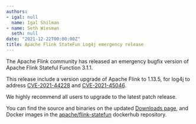 ```yaml
---
authors:
- igal: null
  name: Igal Shilman
- name: Seth Wiesman
  seth: null
date: "2021-12-22T00:00:00Z"
title: Apache Flink StateFun Log4j emergency release
---
```


The Apache Flink community has released an emergency bugfix version of Apache Flink Stateful Function 3.1.1.

This release include a version upgrade of Apache Flink to 1.13.5, for log4j to address [CVE-2021-44228](https://nvd.nist.gov/vuln/detail/CVE-2021-44228) and [CVE-2021-45046](https://nvd.nist.gov/vuln/detail/CVE-2021-45046).

We highly recommend all users to upgrade to the latest patch release.

You can find the source and binaries on the updated [Downloads page](/downloads.html), and Docker images in the [apache/flink-statefun](https://hub.docker.com/r/apache/flink-statefun) dockerhub repository.
